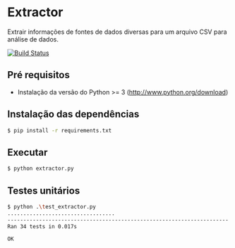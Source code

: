 # Extractor

Extrair informações de fontes de dados diversas para um arquivo CSV para análise de dados.

[![Build Status](https://travis-ci.org/intelecto/extractor.svg?branch=master)](https://travis-ci.org/intelecto/extractor)

Pré requisitos
-------

  * Instalação da versão do Python >= 3 (http://www.python.org/download)
  
Instalação das dependências
-------

```bash
$ pip install -r requirements.txt
```

Executar
-------

```bash
$ python extractor.py
```

Testes unitários
---------

```bash
$ python .\test_extractor.py
..................................
----------------------------------------------------------------------
Ran 34 tests in 0.017s

OK
```
